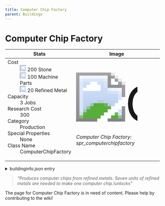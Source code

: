 ```yaml
---
title: Computer Chip Factory
parent: Buildings
---
```

# Computer Chip Factory

[//]: # (Pre-generated content)
<table><thead><tr><th>Stats</th><th>Image</th></tr></thead><tbody><tr><td><dl><dt>Cost</dt><dd><div class="resource-icon"><img style="object-position: -637px -737px;" src="https://tfe2-wiki.github.io/assets/sprites.png"></div> 200 Stone<br><div class="resource-icon"><img style="object-position: -795px -761px;" src="https://tfe2-wiki.github.io/assets/sprites.png"></div> 100 Machine Parts<br><div class="resource-icon"><img style="object-position: -795px -775px;" src="https://tfe2-wiki.github.io/assets/sprites.png"></div> 20 Refined Metal</dd><dt>Capacity</dt><dd>3 Jobs</dd><dt>Research Cost</dt><dd>300</dd><dt>Category</dt><dd>Production</dd><dt>Special Properties</dt><dd>None</dd><dt>Class Name</dt><dd>ComputerChipFactory</dd></dl></td><td><style>.building-image {width: 200px;height: 200px;overflow: hidden;position: relative;}.building-image img {image-rendering: pixelated;object-fit: none;transform: scale(10);transform-origin: left top;position: absolute;left: 0;top: 0;}.resource-image {width: 200px;height: 200px;overflow: hidden;position: relative;}.resource-image img {image-rendering: pixelated;object-fit: none;transform: scale(20);transform-origin: left top;position: absolute;left: 0;top: 0;}.building-icon {width: 20px;height: 20px;overflow: hidden;position: relative;display: inline-block;}.building-icon img {image-rendering: pixelated;object-fit: none;transform: scale(1);transform-origin: left top;position: absolute;left: 0;top: 0;}.resource-icon {width: 20px;height: 20px;overflow: hidden;position: relative;display: inline-block;}.resource-icon img {image-rendering: pixelated;object-fit: none;transform: scale(2);transform-origin: left top;position: absolute;left: 0;top: 0;}</style><div class="building-image"><img style="object-position: -114px -868px;" src="https://tfe2-wiki.github.io/assets/sprites.png" alt="Computer Chip Factory Back"><img style="object-position: -92px -868px;" src="https://tfe2-wiki.github.io/assets/sprites.png" alt="Computer Chip Factory"></div><i>Computer Chip Factory: spr_computerchipfactory</i></td></tr></tbody></table><details><summary>buildinginfo.json entry</summary>```json
	{
    "className": "ComputerChipFactory",
    "food": 0,
    "wood": 0,
    "stone": 200,
    "machineParts": 100,
    "refinedMetal": 20,
    "knowledge": 300,
    "category": "Production",
    "unlockedByDefault": false,
    "specialInfo": [],
    "jobs": 3
}
	```</details><blockquote><i>"Produces computer chips from refined metals. Seven units of refined metals are needed to make one computer chip.!unlocks"</i></blockquote>

The page for Computer Chip Factory is in need of content. Please help by contributing to the wiki!
